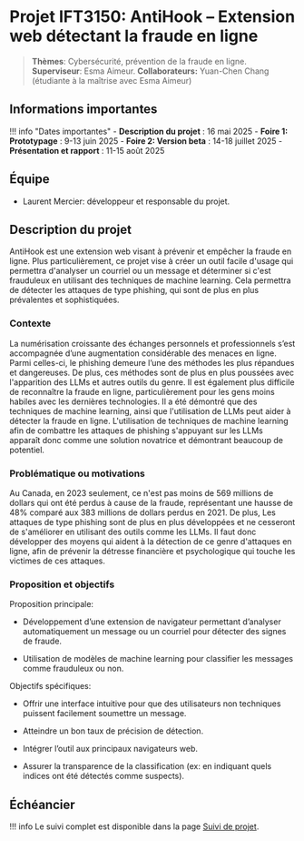 # Projet IFT3150: AntiHook – Extension web détectant la fraude en ligne

> **Thèmes**: Cybersécurité, prévention de la fraude en ligne.
> **Superviseur**: Esma Aimeur.
> **Collaborateurs:** Yuan-Chen Chang (étudiante à la maîtrise avec Esma Aimeur)

## Informations importantes

!!! info "Dates importantes"
    - **Description du projet** : 16 mai 2025
    - **Foire 1: Prototypage** : 9-13 juin 2025
    - **Foire 2: Version beta** : 14-18 juillet 2025
    - **Présentation et rapport** : 11-15 août 2025

## Équipe

- Laurent Mercier: développeur et responsable du projet.

## Description du projet

AntiHook est une extension web visant à prévenir et empêcher la fraude en ligne. Plus particulièrement, ce projet vise à créer un outil facile d'usage qui permettra d'analyser un courriel ou un message et déterminer si c'est frauduleux en utilisant des techniques de machine learning. Cela permettra de détecter les attaques de type phishing, qui sont de plus en plus prévalentes et sophistiquées.

### Contexte

La numérisation croissante des échanges personnels et professionnels s’est accompagnée d’une augmentation considérable des menaces en ligne. Parmi celles-ci, le phishing demeure l’une des méthodes les plus répandues et dangereuses. De plus, ces méthodes sont de plus en plus poussées avec l'apparition des LLMs et autres outils du genre. Il est également plus difficile de reconnaître la fraude en ligne, particulièrement pour les gens moins habiles avec les dernières technologies. Il a été démontré que des techniques de machine learning, ainsi que l'utilisation de LLMs peut aider à détecter la fraude en ligne. L'utilisation de techniques de machine learning afin de combattre les attaques de phishing s'appuyant sur les LLMs apparaît donc comme une solution novatrice et démontrant beaucoup de potentiel.

### Problématique ou motivations

Au Canada, en 2023 seulement, ce n'est pas moins de 569 millions de dollars qui ont été perdus à cause de la fraude, représentant une hausse de 48% comparé aux 383 millions de dollars perdus en 2021. De plus, Les attaques de type phishing sont de plus en plus développées et ne cesseront de s'améliorer en utilisant des outils comme les LLMs. Il faut donc développer des moyens qui aident à la détection de ce genre d'attaques en ligne, afin de prévenir la détresse financière et psychologique qui touche les victimes de ces attaques.

### Proposition et objectifs

Proposition principale:

- Développement d’une extension de navigateur permettant d’analyser automatiquement un message ou un courriel pour détecter des signes de fraude.

- Utilisation de modèles de machine learning pour classifier les messages comme frauduleux ou non.

Objectifs spécifiques:

- Offrir une interface intuitive pour que des utilisateurs non techniques puissent facilement soumettre un message.

- Atteindre un bon taux de précision de détection.

- Intégrer l’outil aux principaux navigateurs web.

- Assurer la transparence de la classification (ex: en indiquant quels indices ont été détectés comme suspects).


## Échéancier

!!! info
    Le suivi complet est disponible dans la page [Suivi de projet](suivi.md).
